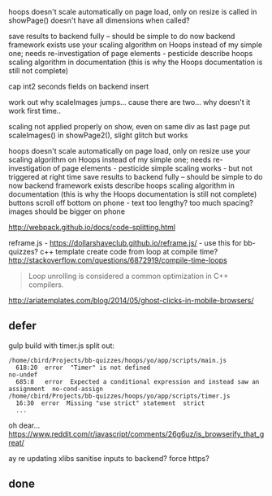

hoops doesn't scale automatically on page load, only on resize
    is called in showPage()
    doesn't have all dimensions when called?

save results to backend fully – should be simple to do now backend framework exists
use your scaling algorithm on Hoops instead of my simple one; needs re-investigation of page elements - pesticide
describe hoops scaling algorithm in documentation (this is why the Hoops documentation is still not complete)

cap int2 seconds fields on backend insert


work out why scaleImages jumps... cause there are two... why doesn't it work first time..

scaling not applied properly on show, even on same div as last page
    put scaleImages() in showPage2(), slight glitch but works

hoops doesn't scale automatically on page load, only on resize
use your scaling algorithm on Hoops instead of my simple one; needs re-investigation of page elements - pesticide
    simple scaling works - but not triggered at right time
save results to backend fully – should be simple to do now backend framework exists
describe hoops scaling algorithm in documentation (this is why the Hoops documentation is still not complete)
buttons scroll off bottom on phone - text too lengthy? too much spacing?
images should be bigger on phone

http://webpack.github.io/docs/code-splitting.html

reframe.js - https://dollarshaveclub.github.io/reframe.js/ - use this for bb-quizzes?
c++ template create code from loop at compile time?
http://stackoverflow.com/questions/6872919/compile-time-loops
>Loop unrolling is considered a common optimization in C++ compilers.

http://ariatemplates.com/blog/2014/05/ghost-clicks-in-mobile-browsers/

## defer

gulp build with timer.js split out:

    /home/cbird/Projects/bb-quizzes/hoops/yo/app/scripts/main.js
      618:20  error  "Timer" is not defined                                           no-undef
      685:8   error  Expected a conditional expression and instead saw an assignment  no-cond-assign
    /home/cbird/Projects/bb-quizzes/hoops/yo/app/scripts/timer.js
      16:30  error  Missing "use strict" statement  strict
      ...

oh dear...
<https://www.reddit.com/r/javascript/comments/26g6uz/is_browserify_that_great/>

ay re updating xlibs
sanitise inputs to backend?
force https?

## done

